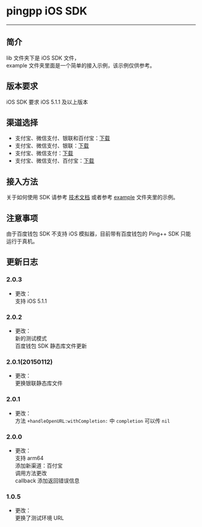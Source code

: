 pingpp iOS SDK 
=================

****

## 简介

lib 文件夹下是 iOS SDK 文件，<br>
example 文件夹里面是一个简单的接入示例，该示例仅供参考。

## 版本要求

iOS SDK 要求 iOS 5.1.1 及以上版本

## 渠道选择

* 支付宝、微信支付、银联和百付宝：[下载](https://github.com/PingPlusPlus/pingpp-ios/archive/all.zip)
* 支付宝、微信支付、银联：[下载](https://github.com/PingPlusPlus/pingpp-ios/archive/alipay_wx_upmp.zip)
* 支付宝、微信支付：[下载](https://github.com/PingPlusPlus/pingpp-ios/archive/alipay_wx.zip)
* 支付宝、微信支付、百付宝：[下载](https://github.com/PingPlusPlus/pingpp-ios/archive/alipay_wx_bfb.zip)

## 接入方法

关于如何使用 SDK 请参考 [技术文档](https://pingxx.com/document) 或者参考 [example](https://github.com/PingPlusPlus/pingpp-ios/tree/master/example) 文件夹里的示例。

## 注意事项

由于百度钱包 SDK 不支持 iOS 模拟器，目前带有百度钱包的 Ping++ SDK 只能运行于真机。

## 更新日志

### 2.0.3
* 更改：<br>
支持 iOS 5.1.1

### 2.0.2
* 更改：<br>
新的测试模式<br>
百度钱包 SDK 静态库文件更新

### 2.0.1(20150112)
* 更改：<br>
更换银联静态库文件

### 2.0.1
* 更改：<br>
方法 `+handleOpenURL:withCompletion:` 中 `completion` 可以传 `nil`

### 2.0.0
* 更改：<br>
支持 arm64<br>
添加新渠道：百付宝<br>
调用方法更改<br>
callback 添加返回错误信息

### 1.0.5
* 更改：<br>
更换了测试环境 URL
